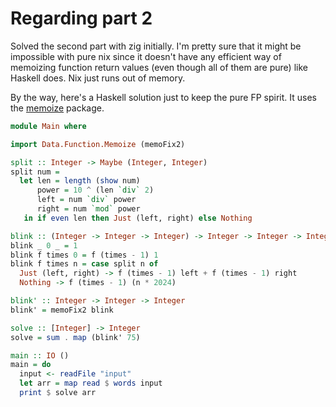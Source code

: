 # Regarding part 2

Solved the second part with zig initially. I'm pretty sure that it might be impossible with pure nix since it doesn't have any efficient way of memoizing function return values (even though all of them are pure) like Haskell does. Nix just runs out of memory.

By the way, here's a Haskell solution just to keep the pure FP spirit. It uses the [memoize](https://hackage.haskell.org/package/memoize) package.

```hs
module Main where

import Data.Function.Memoize (memoFix2)

split :: Integer -> Maybe (Integer, Integer)
split num =
  let len = length (show num)
      power = 10 ^ (len `div` 2)
      left = num `div` power
      right = num `mod` power
   in if even len then Just (left, right) else Nothing

blink :: (Integer -> Integer -> Integer) -> Integer -> Integer -> Integer
blink _ 0 _ = 1
blink f times 0 = f (times - 1) 1
blink f times n = case split n of
  Just (left, right) -> f (times - 1) left + f (times - 1) right
  Nothing -> f (times - 1) (n * 2024)

blink' :: Integer -> Integer -> Integer
blink' = memoFix2 blink

solve :: [Integer] -> Integer
solve = sum . map (blink' 75)

main :: IO ()
main = do
  input <- readFile "input"
  let arr = map read $ words input
  print $ solve arr
```
